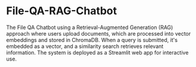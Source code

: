 # File-QA-RAG-Chatbot
The File QA Chatbot using a Retrieval-Augmented Generation (RAG) approach where users upload documents, which are processed into vector embeddings and stored in ChromaDB. When a query is submitted, it's embedded as a vector, and a similarity search retrieves relevant information. The system is deployed as a Streamlit web app for interactive use.
